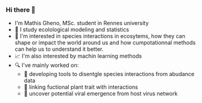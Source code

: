 ### Hi there 👋
- I'm Mathis Gheno, MSc. student in Rennes university
- 📖 I study ecolological modeling and statistics
- 🧐 I'm interested in species interactions in ecosytems, how they can shape or impact the world around us and how cumpotationnal methods can help us to understand it better.
- 📈 I'm also interested by machin learning methods
- 🔍 I've mainly worked on:
  - 🦊 developing tools to disentgle species interactions from abudance data
  - 🌱 linking fuctional plant trait with interactions
  - 🦠 uncover potential viral emergence from host virus network
<!--
**GhMathis/GhMathis** is a ✨ _special_ ✨ repository because its `README.md` (this file) appears on your GitHub profile.

Here are some ideas to get you started:

- 🔭 I’m currently working on ...
- 🌱 I’m currently learning ...
- 👯 I’m looking to collaborate on ...
- 🤔 I’m looking for help with ...
- 💬 Ask me about ...
- 📫 How to reach me: ...
- ⚡ Fun fact: ...
-->
